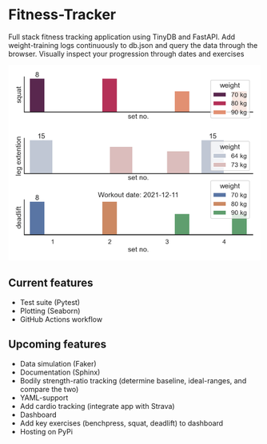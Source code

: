 # Fitness-Tracker

Full stack fitness tracking application using TinyDB and FastAPI.
Add weight-training logs continuously to db.json and query the data through the browser.
Visually inspect your progression through dates and exercises

![alt](img/workout_2021-12-11.png)

## Current features

- Test suite (Pytest)
- Plotting (Seaborn)
- GitHub Actions workflow

## Upcoming features

- Data simulation (Faker)
- Documentation (Sphinx)
- Bodily strength-ratio tracking (determine baseline, ideal-ranges, and compare the two)
- YAML-support
- Add cardio tracking (integrate app with Strava)
- Dashboard
- Add key exercises (benchpress, squat, deadlift) to dashboard
- Hosting on PyPi

